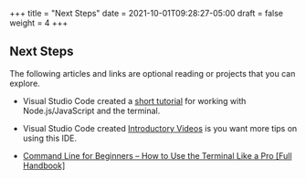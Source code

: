 +++
title = "Next Steps"
date = 2021-10-01T09:28:27-05:00
draft = false
weight = 4
+++

## Next Steps

The following articles and links are optional reading or projects that you can explore.

- Visual Studio Code created a [short tutorial](https://code.visualstudio.com/docs/nodejs/nodejs-tutorial) for working with Node.js/JavaScript and the terminal.

- Visual Studio Code created [Introductory Videos](https://code.visualstudio.com/docs/getstarted/introvideos) is you want more tips on using this IDE.

- [Command Line for Beginners – How to Use the Terminal Like a Pro [Full Handbook]](https://www.freecodecamp.org/news/command-line-for-beginners/)

